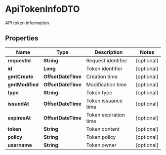 

# ApiTokenInfoDTO

API token information

## Properties

| Name | Type | Description | Notes |
|------------ | ------------- | ------------- | -------------|
|**requestId** | **String** | Request identifier |  [optional] |
|**id** | **Long** | Token identifier |  [optional] |
|**gmtCreate** | **OffsetDateTime** | Creation time |  [optional] |
|**gmtModified** | **OffsetDateTime** | Modification time |  [optional] |
|**type** | **String** | Token type |  [optional] |
|**issuedAt** | **OffsetDateTime** | Token issuance time |  [optional] |
|**expiresAt** | **OffsetDateTime** | Token expiration time |  [optional] |
|**token** | **String** | Token content |  [optional] |
|**policy** | **String** | Token policy |  [optional] |
|**username** | **String** | Token owner |  [optional] |



